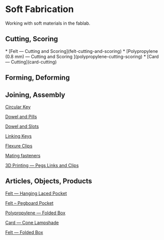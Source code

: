 # Soft Fabrication

Working with soft materials in the fablab.


## Cutting, Scoring

<div class="grid">
* [Felt — Cutting and Scoring](felt-cutting-and-scoring)
* [Polypropylene (0.8 mm) — Cutting and Scoring ](polypropylene-cutting-scoring)
* [Card — Cutting](card-cutting)
</div>


## Forming, Deforming


## Joining, Assembly
[Circular Key](assembly-circular-key)

[Dowel and Pills](joining-dowel-and-pills)

[Dowel and Slots](joining-dowel-and-slots)

[Linking Keys](joining-linking-keys)

[Flexure Clips](joining-flexure-links)

[Mating fasteners](joining-mating-fasteners)

[3D Printing — Pegs Links and Clips](3d-printing-pegs-links-and-clips)

<!-- * I tried several versions of this linking key to join two layers of fabric. -->

## Articles, Objects, Products

[Felt — Hanging Laced Pocket](felt-article-hanging-laced-pocket)

<!-- A net that folds into a pocket, where the ribbon that ties together the two back faces also supports the weight of the pocket. -->

[Felt – Pegboard Pocket](felt-article-pegboard-pocket)

[Polypropylene — Folded Box](polypropylene-article-folded-box)

[Card — Cone Lampshade](card-article-cone-lampshade)

[Felt — Folded Box](felt-article-folded-box)
